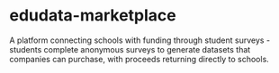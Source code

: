 # edudata-marketplace
A platform connecting schools with funding through student surveys - students complete anonymous surveys to generate datasets that companies can purchase, with proceeds returning directly to schools.
